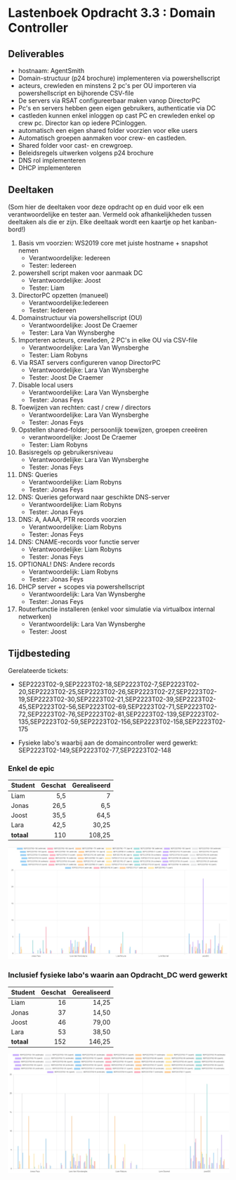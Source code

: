 # Lastenboek Opdracht 3.3 : Domain Controller

## Deliverables

* hostnaam: AgentSmith
* Domain-structuur (p24 brochure) implementeren via powershellscript 
* acteurs, crewleden en minstens 2 pc's per OU importeren via powershellscript en bijhorende CSV-file
* De servers via RSAT configureerbaar maken vanop DirectorPC 
* Pc's en servers hebben geen eigen gebruikers, authenticatie via DC
* castleden kunnen enkel inloggen op cast PC en crewleden enkel op crew pc. Director kan op iedere PCinloggen.
* automatisch een eigen shared folder voorzien voor elke users 
* Automatisch groepen aanmaken voor crew- en castleden.  
* Shared folder voor cast- en crewgroep.
* Beleidsregels uitwerken volgens p24 brochure
* DNS rol implementeren
* DHCP implementeren

## Deeltaken

(Som hier de deeltaken voor deze opdracht op en duid voor elk een verantwoordelijke en tester aan. Vermeld ook afhankelijkheden tussen deeltaken als die er zijn. Elke deeltaak wordt een kaartje op het kanban-bord!)

1. Basis vm voorzien: WS2019 core met juiste hostname + snapshot nemen
    - Verantwoordelijke: Iedereen
    - Tester: Iedereen
1. powershell script maken voor aanmaak DC
    - Verantwoordelijke: Joost
    - Tester:   Liam
2. DirectorPC opzetten (manueel)
    - Verantwoordelijke:Iedereen
    - Tester: Iedereen
3. Domainstructuur via powershellscript (OU)
    - Verantwoordelijke: Joost De Craemer
    - Tester: Lara Van Wynsberghe
4. Importeren acteurs, crewleden, 2 PC's in elke OU via CSV-file
    - Verantwoordelijke: Lara Van Wynsberghe
    - Tester: Liam Robyns
5. Via RSAT servers configureren vanop DirectorPC
    - Verantwoordelijke: Lara Van Wynsberghe
    - Tester: Joost De Craemer
6. Disable local users
    - Verantwoordelijke: Lara Van Wynsberghe
    - Tester: Jonas Feys
7. Toewijzen van rechten: cast / crew / directors
    - Verantwoordelijke: Lara Van Wynsberghe
    - Tester: Jonas Feys
8. Opstellen shared-folder; persoonlijk toewijzen, groepen creeëren
    - verantwoordelijke: Joost De Craemer
    - Tester: Liam Robyns
9. Basisregels op gebruikersniveau
    - Verantwoordelijke: Lara Van Wynsberghe
    - Tester: Jonas Feys
10. DNS: Queries
    - Verantwoordelijke: Liam Robyns
    - Tester: Jonas Feys
11. DNS: Queries geforward naar geschikte DNS-server
    - Verantwoordelijke: Liam Robyns
    - Tester: Jonas Feys
12. DNS: A, AAAA, PTR records voorzien
    - Verantwoordelijke: Liam Robyns
    - Tester: Jonas Feys
13. DNS: CNAME-records voor functie server
    - Verantwoordelijke: Liam Robyns
    - Tester: Jonas Feys
14. OPTIONAL! DNS: Andere records 
    - Verantwoordelijk: Liam Robyns
    - Tester: Jonas Feys
15. DHCP server + scopes via powershellscript
    - Verantwoordelijk: Lara Van Wynsberghe
    - Tester: Jonas Feys
16. Routerfunctie installeren (enkel voor simulatie via virtualbox internal netwerken)
    - Verantwoordelijk: Lara Van Wynsberghe
    - Tester: Joost

## Tijdbesteding

Gerelateerde tickets:
* SEP2223T02-9,SEP2223T02-18,SEP2223T02-7,SEP2223T02-20,SEP2223T02-25,SEP2223T02-26,SEP2223T02-27,SEP2223T02-19,SEP2223T02-30,SEP2223T02-21,SEP2223T02-39,SEP2223T02-45,SEP2223T02-56,SEP2223T02-69,SEP2223T02-71,SEP2223T02-72,SEP2223T02-76,SEP2223T02-81,SEP2223T02-139,SEP2223T02-135,SEP2223T02-59,SEP2223T02-156,SEP2223T02-158,SEP2223T02-175

* Fysieke labo's waarbij aan de domaincontroller werd gewerkt: <br/>
SEP2223T02-149,SEP2223T02-77,SEP2223T02-148

### Enkel de epic

| Student    | Geschat | Gerealiseerd |
| :---       | ---:    | ---:         |
| Liam       |    5,5  |       7      |
| Jonas      |    26,5 |       6,5    |
| Joost      |    35,5 |      64,5    |  
| Lara       |    42,5 |      30,25   |
| **totaal** |   110   |      108,25  |

![Tijdbesteding Epic](<pictures/tijdbesteding-epic-DC.jpg>)

### Inclusief fysieke labo's waarin aan Opdracht_DC werd gewerkt

| Student    | Geschat | Gerealiseerd |
| :---       | ---:    | ---:         |
| Liam       |     16  |       14,25  |
| Jonas      |     37  |       14,50  |
| Joost      |     46  |       79,00  |
| Lara       |     53  |       38,50  |
| **totaal** |   152   |      146,25  |

![Tijdbesteding Epic](<pictures/tijdbesteding-epicEnLabo-DC.jpg>)






